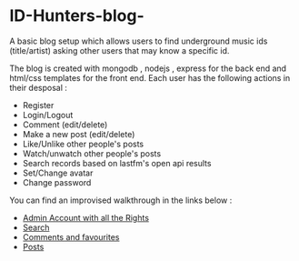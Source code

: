 # ID-Hunters-blog-

A basic blog setup which allows users to find underground music ids (title/artist) asking other users that may know a specific id.

The blog is created with mongodb , nodejs , express for the back end and html/css templates for the front end.
Each user has the following actions in their desposal :

* Register
* Login/Logout
* Comment (edit/delete)
* Make a new post (edit/delete)
* Like/Unlike other people's posts
* Watch/unwatch other people's posts
* Search records based on lastfm's open api results
* Set/Change avatar
* Change password




You can find an improvised walkthrough in the links below : 
* [Admin Account with all the Rights](http://shorturl.at/gqrOS)
* [Search](http://shorturl.at/eorEV)
* [Comments and favourites](http://shorturl.at/bhiyA)
* [Posts](http://shorturl.at/ckrwI)
